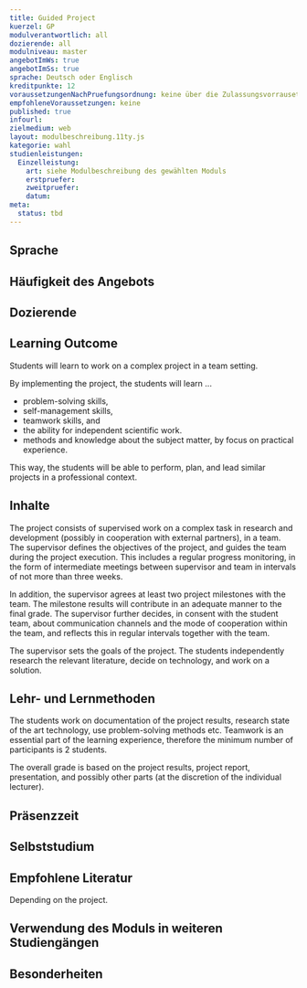 ```yaml
---
title: Guided Project
kuerzel: GP
modulverantwortlich: all
dozierende: all
modulniveau: master
angebotImWs: true
angebotImSs: true
sprache: Deutsch oder Englisch
kreditpunkte: 12
voraussetzungenNachPruefungsordnung: keine über die Zulassungsvorrausetzungen zum Studium hinausgehenden
empfohleneVoraussetzungen: keine
published: true
infourl: 
zielmedium: web
layout: modulbeschreibung.11ty.js
kategorie: wahl
studienleistungen:
  Einzelleistung:
    art: siehe Modulbeschreibung des gewählten Moduls
    erstpruefer: 
    zweitpruefer: 
    datum:
meta:
  status: tbd    
---
```


## Sprache

## Häufigkeit des Angebots

## Dozierende

## Learning Outcome
Students will learn to work on a complex project in a team setting. 

By implementing the project, the students will learn ...
* problem-solving skills, 
* self-management skills, 
* teamwork skills, and 
* the ability for independent scientific work. 
* methods and knowledge about the subject matter, by focus on practical experience.

This way, the students will be able to perform, plan, and lead similar projects in a professional context. 
  


## Inhalte

The project consists of supervised work on a complex task in research and development (possibly in cooperation with external partners), in a team. The supervisor defines the objectives of the project, and guides the team during the project execution. This includes a regular progress monitoring, in the form of intermediate meetings between supervisor and team in intervals 
of not more than three weeks.
 
In addition, the supervisor agrees at least two project milestones with the team. The milestone results will contribute in an adequate manner to the final grade. The supervisor further decides, in consent with the student team, about communication channels and the mode of cooperation within the team, and reflects this in regular intervals together with the
team.  

The supervisor sets the goals of the project. The students independently research the relevant literature, decide on technology, and work on a solution.

## Lehr- und Lernmethoden

The students work on documentation of the project results, research state of the art technology, use problem-solving methods etc. Teamwork is an essential part of the learning experience, therefore the minimum number of participants is 2 students.

The overall grade is based on the project results, project report, presentation, and possibly other parts (at the discretion of the individual lecturer). 

## Präsenzzeit

## Selbststudium

## Empfohlene Literatur

Depending on the project.

## Verwendung des Moduls in weiteren Studiengängen

## Besonderheiten
